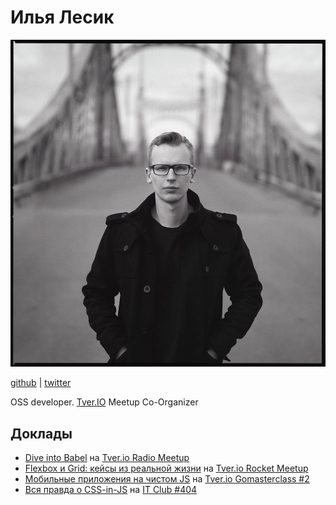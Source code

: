 # Илья Лесик

![Илья Лесик](photos/lesik.jpg)

[github](https://github.com/ilyalesik) | [twitter](https://twitter.com/ilialesik)

OSS developer. [Tver.IO](http://tver.io) Meetup Co-Organizer

## Доклады

<!-- markdownlint-disable -->
- [Dive into Babel](http://ilyalesik.github.io/dive-into-babel/) на [Tver.io Radio Meetup](https://www.meetup.com/tverio/events/259878811/)
- [Flexbox и Grid: кейсы из реальной жизни](http://ilyalesik.github.io/tverio-flex-grid/presentation/) на [Tver.io Rocket Meetup](https://www.meetup.com/tverio/events/255269823/)
- [Мобильные приложения на чистом JS](http://ilyalesik.github.io/tverio-rn/) на [Tver.io Gomasterclass #2](https://www.meetup.com/tverio/events/251202534/)
- [Вся правда о CSS-in-JS](http://ilyalesik.github.io/itclub404/) на [IT Club #404](https://vk.com/it_club_tver?w=wall-155190414_55)
<!-- markdownlint-enable -->
